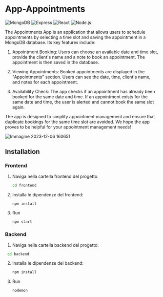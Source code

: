 # App-Appointments

![MongoDB](https://img.shields.io/badge/-MongoDB-green) ![Express](https://img.shields.io/badge/-Express-blue) ![React](https://img.shields.io/badge/-React-blue) ![Node.js](https://img.shields.io/badge/-Node.js-green)

 The Appointments App is an application that allows users to schedule appointments by selecting a time slot and saving the appointment in a MongoDB database. Its key features include:

 1. Appointment Booking: Users can choose an available date and time slot, provide the client's name and a note to book an appointment. The appointment is then saved in the database.

 2. Viewing Appointments: Booked appointments are displayed in the "Appointments" section. Users can see the date, time, client's name, and notes for each appointment.

 3. Availability Check: The app checks if an appointment has already been booked for the same date and time. If an appointment exists for the same date and time, the user is alerted and cannot book the same slot again.

 The app is designed to simplify appointment management and ensure that duplicate bookings for the same time slot are avoided. We hope the app proves to be helpful for your appointment management needs!

![Immagine 2023-12-06 160651](https://github.com/PixelPunkNFT/app-appointments/assets/81959327/b5d1535c-ae1e-4752-84a8-ba411b1a67ac)


## Installation

### Frontend

1. Naviga nella cartella frontend del progetto:

   ```bash
   cd frontend
   ```
2. Installa le dipendenze del frontend:
   
   ```bash
   npm install
   ```
3. Run

   ```bash
   npm start
   ```

### Backend

1. Naviga nella cartella backend del progetto:
   
  ```bash
   cd backend
   ```
2. Installa le dipendenze del backend:

   ```bash
   npm install
   ```

3. Run

   ```bash
   nodemon
   ```


   
